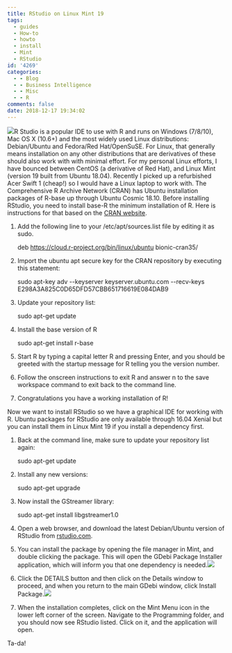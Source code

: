 ```yaml
---
title: RStudio on Linux Mint 19
tags:
  - guides
  - How-to
  - howto
  - install
  - Mint
  - RStudio
id: '4269'
categories:
  - - Blog
  - - Business Intelligence
  - - Misc
  - - R
comments: false
date: 2018-12-17 19:34:02
---
```


[![](http://edpflager.com/wp-content/uploads/2018/12/RStudio-e1545081980313.png)](http://edpflager.com/wp-content/uploads/2018/12/RStudio-e1545081980313.png)R Studio is a popular IDE to use with R and runs on Windows (7/8/10), Mac OS X (10.6+) and the most widely used Linux distributions: Debian/Ubuntu and Fedora/Red Hat/OpenSuSE. For Linux, that generally means installation on any other distributions that are derivatives of these should also work with with minimal effort. For my personal Linux efforts, I have bounced between CentOS (a derivative of Red Hat), and Linux Mint (version 19 built from Ubuntu 18.04). Recently I picked up a refurbished Acer Swift 1 (cheap!) so I would have a Linux laptop to work with. The Comprehensive R Archive Network (CRAN) has Ubuntu installation packages of R-base up through Ubuntu Cosmic 18.10. Before installing RStudio, you need to install base-R the minimum installation of R. Here is instructions for that based on the [CRAN website](https://cran.r-project.org/bin/linux/ubuntu/).
<!-- more -->
1.  Add the following line to your /etc/apt/sources.list file by editing it as sudo.
    
    deb https://cloud.r-project.org/bin/linux/ubuntu bionic-cran35/
    
2.  Import the ubuntu apt secure key for the CRAN repository by executing this statement:
    
    sudo apt-key adv --keyserver keyserver.ubuntu.com --recv-keys E298A3A825C0D65DFD57CBB651716619E084DAB9
    
3.  Update your repository list:
    
    sudo apt-get update
    
4.  Install the base version of R
    
    sudo apt-get install r-base
    
5.  Start R by typing a capital letter R and pressing Enter, and you should be greeted with the startup message for R telling you the version number.
6.  Follow the onscreen instructions to exit R and answer n to the save workspace command to exit back to the command line.
7.  Congratulations you have a working installation of R!

Now we want to install RStudio so we have a graphical IDE for working with R. Ubuntu packages for RStudio are only available through 16.04 Xenial but you can install them in Linux Mint 19 if you install a dependency first.

1.  Back at the command line, make sure to update your repository list again:
    
    sudo apt-get update
    
2.  Install any new versions:
    
    sudo apt-get upgrade
    
3.  Now install the GStreamer library:
    
    sudo apt-get install libgstreamer1.0
    
4.  Open a web browser, and download the latest Debian/Ubuntu version of RStudio from [rstudio.com](http://rstudio.com/).
5.  You can install the package by opening the file manager in Mint, and double clicking the package. This will open the GDebi Package Installer application, which will inform you that one dependency is needed.[![](http://edpflager.com/wp-content/uploads/2018/12/GDebi-300x290.png)](http://edpflager.com/wp-content/uploads/2018/12/GDebi.png)
6.  Click the DETAILS button and then click on the Details window to proceed, and when you return to the main GDebi window, click Install Package.![](http://edpflager.com/wp-content/uploads/2018/12/RStudioDependency-300x198.png)
7.  When the installation completes, click on the Mint Menu icon in the lower left corner of the screen. Navigate to the Programming folder, and you should now see RStudio listed. Click on it, and the application will open.

Ta-da!